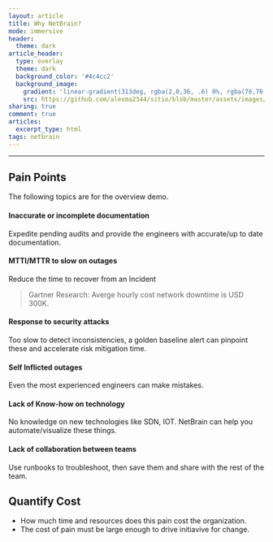 ```yaml
---
layout: article
title: Why NetBrain? 
mode: immersive
header:
  theme: dark
article_header:
  type: overlay
  theme: dark
  background_color: '#4c4cc2'
  background_image:
    gradient: 'linear-gradient(313deg, rgba(2,0,36, .6) 0%, rgba(76,76,194, .6) 47%, rgba(0,212,255, .6) 100%)'
    src: https://github.com/alexma2344/sitio/blob/master/assets/images/rainbows.jpg?raw=true"
sharing: true
comment: true
articles:
  excerpt_type: html
tags: netbrain
---
```


<!--more-->

---

## Pain Points

The following topics are for the overview demo.


#### Inaccurate or incomplete documentation

Expedite pending audits and provide the engineers with accurate/up to date documentation.

#### MTTI/MTTR to slow on outages

Reduce the time to recover from an Incident

> Gartner Research: Averge hourly cost network downtime is USD 300K.

#### Response to security attacks

Too slow to detect inconsistencies, a golden baseline alert can pinpoint these and accelerate risk mitigation time.

#### Self Inflicted outages

Even the most experienced engineers can make mistakes. 

#### Lack of Know-how on technology

No knowledge on new technologies like SDN, IOT. NetBrain can help you automate/visualize these things.

#### Lack of collaboration between teams

Use runbooks to troubleshoot, then save them and share with the rest of the team.


## Quantify Cost

- How much time and resources does this pain cost the organization.
- The cost of pain must be large enough to drive initiavive for change.



